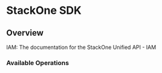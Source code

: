 # StackOne SDK


## Overview

IAM: The documentation for the StackOne Unified API - IAM

### Available Operations

